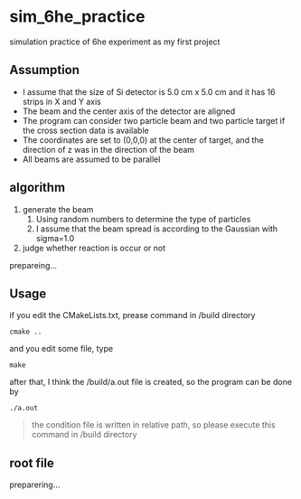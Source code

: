 # sim_6he_practice
simulation practice of 6he experiment as my first project

## Assumption
* I assume that the size of Si detector is 5.0 cm x 5.0 cm and it has 16 strips in X and Y axis
* The beam and the center axis of the detector are aligned
* The program can consider two particle beam and two particle target if the cross section data is available
* The coordinates are set to (0,0,0) at the center of target, and the direction of z was in the direction of the beam
* All beams are assumed to be parallel

## algorithm
1. generate the beam
   1. Using random numbers to determine the type of particles
   2. I assume that the beam spread is according to the Gaussian with sigma=1.0
2. judge whether reaction is occur or not

prepareing...

## Usage
if you edit the CMakeLists.txt, prease command in /build directory
```console
cmake ..
```
and you edit some file, type
``` console
make
```
after that, I think the /build/a.out file is created, so the program can be done by
```console
./a.out
```
> the condition file is written in relative path, so please execute this command in /build directory

## root file
preparering...
